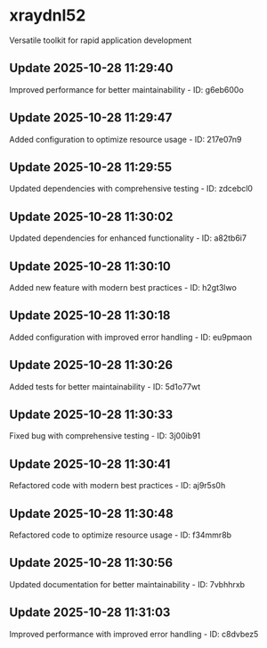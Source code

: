 # xraydnl52
Versatile toolkit for rapid application development

## Update 2025-10-28 11:29:40
Improved performance for better maintainability - ID: g6eb600o


## Update 2025-10-28 11:29:47
Added configuration to optimize resource usage - ID: 217e07n9


## Update 2025-10-28 11:29:55
Updated dependencies with comprehensive testing - ID: zdcebcl0


## Update 2025-10-28 11:30:02
Updated dependencies for enhanced functionality - ID: a82tb6i7


## Update 2025-10-28 11:30:10
Added new feature with modern best practices - ID: h2gt3lwo


## Update 2025-10-28 11:30:18
Added configuration with improved error handling - ID: eu9pmaon


## Update 2025-10-28 11:30:26
Added tests for better maintainability - ID: 5d1o77wt


## Update 2025-10-28 11:30:33
Fixed bug with comprehensive testing - ID: 3j00ib91


## Update 2025-10-28 11:30:41
Refactored code with modern best practices - ID: aj9r5s0h


## Update 2025-10-28 11:30:48
Refactored code to optimize resource usage - ID: f34mmr8b


## Update 2025-10-28 11:30:56
Updated documentation for better maintainability - ID: 7vbhhrxb


## Update 2025-10-28 11:31:03
Improved performance with improved error handling - ID: c8dvbez5

